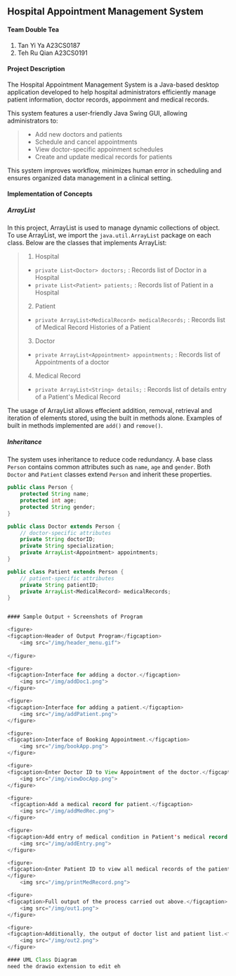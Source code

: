 ## Hospital Appointment Management System

#### Team Double Tea
1. Tan Yi Ya A23CS0187
2. Teh Ru Qian A23CS0191

#### Project Description
The Hospital Appointment Management System is a Java-based desktop application developed to help hospital administrators efficiently manage patient information, doctor records, appoinment and medical records.

This system features a user-friendly Java Swing GUI, allowing administrators to: 
>- Add new doctors and patients
>- Schedule and cancel appointments
>- View doctor-specific appoinment schedules
>- Create and update medical records for patients

This system improves workflow, minimizes human error in scheduling and ensures organized data management in a clinical setting. 

#### Implementation of Concepts

##### ArrayList
In this project, ArrayList is used to manage dynamic collections of object. To use ArrayList, we import the ```java.util.ArrayList``` package on each class. Below are the classes that implements ArrayList:
>1. Hospital
>- ```private List<Doctor> doctors;``` : Records list of Doctor in a Hospital
>- ```private List<Patient> patients;``` : Records list of Patient in a Hospital
>2. Patient
>- ```private ArrayList<MedicalRecord> medicalRecords;``` : Records list of Medical Record Histories of a Patient
>3. Doctor
>- ```private ArrayList<Appointment> appointments;``` : Records list of Appointments of a doctor
>4. Medical Record
>- ```private ArrayList<String> details;``` : Records list of details entry of a Patient's Medical Record

The usage of ArrayList allows effecient addition, removal, retrieval and iteration of elements stored, using the built in methods alone. Examples of built in methods implemented are ```add()``` and ```remove()```.

##### Inheritance
The system uses inheritance to reduce code redundancy. A base class ```Person``` contains common attributes such as ```name```, ```age``` and ```gender```. Both ```Doctor``` and ```Patient``` classes extend ```Person``` and inherit these properties. 
``` java
public class Person {
    protected String name;
    protected int age;
    protected String gender;
}

public class Doctor extends Person {
    // doctor-specific attributes
    private String doctorID;
    private String specialization;
    private ArrayList<Appointment> appointments;
}

public class Patient extends Person {
    // patient-specific attributes
    private String patientID;
    private ArrayList<MedicalRecord> medicalRecords;
}


#### Sample Output + Screenshots of Program

<figure>
<figcaption>Header of Output Program</figcaption>
    <img src="/img/header_menu.gif">
    
</figure>

<figure>
<figcaption>Interface for adding a doctor.</figcaption>
    <img src="/img/addDoc1.png"> 
</figure>

<figure>
<figcaption>Interface for adding a patient.</figcaption>
    <img src="/img/addPatient.png">
</figure>

<figure>
<figcaption>Interface of Booking Appointment.</figcaption>
    <img src="/img/bookApp.png">
</figure>

<figure>
<figcaption>Enter Doctor ID to View Appointment of the doctor.</figcaption>
    <img src="/img/viewDocApp.png">
</figure>

<figure>
 <figcaption>Add a medical record for patient.</figcaption>
    <img src="/img/addMedRec.png">
</figure>

<figure>
<figcaption>Add entry of medical condition in Patient's medical record.</figcaption>
    <img src="/img/addEntry.png">
</figure>

<figure>
<figcaption>Enter Patient ID to view all medical records of the patient.</figcaption>
</figure>
    <img src="/img/printMedRecord.png">

<figure>
<figcaption>Full output of the process carried out above.</figcaption>
    <img src="/img/out1.png">
</figure>

<figure>
<figcaption>Additionally, the output of doctor list and patient list.<figcaption>
    <img src="/img/out2.png">
</figure>

#### UML Class Diagram
need the drawio extension to edit eh